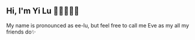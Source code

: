 ## Hi, I'm Yi Lu 🚀👩🏼‍🚀🤯

My name is pronounced as ee-lu, but feel free to call me Eve as my all my friends do✨ 


<!--
**luyi-eve/luyi-eve** is a ✨ _special_ ✨ repository because its `README.md` (this file) appears on your GitHub profile.

Here are some ideas to get you started:

- 🔭 I’m currently working on ...
- 🌱 I’m currently learning ...
- 👯 I’m looking to collaborate on ...
- 🤔 I’m looking for help with ...
- 💬 Ask me about ...
- 📫 How to reach me: ...
- 😄 Pronouns: ...
- ⚡ Fun fact: ...
-->
